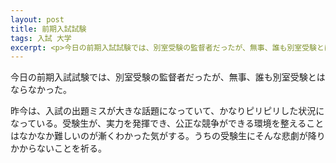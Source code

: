 ```yaml
---
layout: post
title: 前期入試試験
tags: 入試 大学
excerpt: <p>今日の前期入試試験では、別室受験の監督者だったが、無事、誰も別室受験とはならなかった。</p>
---
```


今日の前期入試試験では、別室受験の監督者だったが、無事、誰も別室受験とはならなかった。

昨今は、入試の出題ミスが大きな話題になっていて、かなりピリピリした状況になっている。受験生が、実力を発揮でき、公正な競争ができる環境を整えることはなかなか難しいのが漸くわかった気がする。うちの受験生にそんな悲劇が降りかからないことを祈る。
